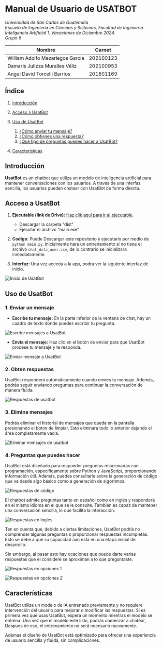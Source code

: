 # Manual de Usuario de USATBOT

*Universidad de San Carlos de Guatemala*  
*Escuela de Ingeniería en Ciencias y Sistemas, Facultad de Ingenieria*  
*Inteligencia Artificial 1, Vacaciones de Diciembre 2024.*  
*Grupo 6*  

| Nombre | Carnet |
| -------- | -------- |
| William Adolfo Mazariegos García    | 202100123     |
| Damaris Julizza Muralles Véliz     | 202100953  |
| Angel David Torcelli Barrios  | 201801169    |


## Índice
1. [Introducción](#introducción)
2. [Acceso a UsatBot](#acceso-a-usatbot)
3. [Uso de UsatBot](#uso-de-usatbot)
    1. [¿Cómo enviar tu mensaje?](#1-enviar-un-mensaje)
    2. [¿Cómo obtienes una respuesta?](#2-obten-respuestas)
    3. [¿Qué tipo de preguntas puedes hacer a UsatBot?](#3-preguntas-que-puedes-hacer)

4. [Características](#características)


## Introducción

**UsatBot** es un chatbot que utiliza un modelo de inteligencia artificial para mantener conversaciones con los usuarios.  A través de una interfaz sencilla, los usuarios pueden chatear con UsatBot de forma directa.

## Acceso a UsatBot

1. **Ejecutable  (link de Drive):** [Haz clik aquí para ir al ejecutable](https://drive.google.com/drive/folders/1i77RY_qpONn35GZPGm6av4mXL8Mq6BkU?usp=sharing).

    - Descargar la carpeta "dist"
    - Ejecutar el archivo "main.exe"

2. **Codigo:** Puede Descargar este repositorio y ejecutarlo por medio de `python main.py`. Inicialmente hara un entrenamiento si no tiene el archivo `chat_data_user.csv`, de lo contrario se inicializara inmediatamente.

3. **Interfaz:** Una vez acceda a la app, podrá ver la siguiente interfaz de inicio.

![Inicio de UsatBot](../images/interfaz_inicial.png)


## Uso de UsatBot

### 1. Enviar un mensaje

- **Escribe tu mensaje:** En la parte inferior de la ventana de chat, hay un cuadro de texto donde puedes escribir tu pregunta.


![Escribe mensajes a UsatBot](../images/interfaz_mensaje.png)

- **Envía el mensaje:** Haz clic en el botón de enviar para que UsatBot procese tu mensaje y te responda.


![Enviar mensaje a UsatBot](../images/interfaz_envio.png)

### 2. Obten respuestas

UsatBot responderá automáticamente cuando envies tu mensaje. Además, podrás seguir enviando preguntas para continuar la conversación de manera fluida.

![Respuestas de usatbot](../images/chatmensajes.png)

### 3. Elimina mensajes

Podrás eliminar el historial de mensajes que queda en la pantalla presionando el boton de limpiar. Esto eliminara todo lo anterior dejando el área completamente vacia.

![Eliminar mensajes de usatbot](../images/interfaz_limpiar.png)

### 4. Preguntas que puedes hacer

UsatBot está diseñado para responder preguntas relacionadas con programación, específicamente sobre Python y JavaScript, proporcionando información útil. Además, puedes consultarle sobre la generación de código que va desde algo básico como a generación de algoritmos.


![Respuestas de código](../images/codigo.png)

El chatbot admite preguntas tanto en español como en inglés y responderá en el mismo idioma en el que se le consulte. También es capaz de mantener una conversación sencilla, lo que facilita la interacción.

![Respuestas en Ingles](../images/ingles.png)

Ten en cuenta que, debido a ciertas limitaciones, UsatBot podría no comprender algunas preguntas o proporcionar respuestas incompletas. Esto se debe a que su capacidad aún está en una etapa inicial de desarrollo.

Sin embargo, al pasar esto hay ocaciones que puede darte varias respuestas que el considere se aproximan a lo que preguntaste.

![Respuestas en opciones 1](../images/opciones1.png)

![Respuestas en opciones 2](../images/opciones2.png)

## Características

UsatBot utiliza un modelo de IA entrenado previamente y no requiere intervención del usuario para mejorar o modificar las respuestas. Si es primera vez que  usas UsatBot, espera un momento mientras el modelo se entrena. Una vez que el modelo esté listo, podrás comenzar a chatear, Despues de eso, el entrenamiento no será necesario nuevamente.

Ademas el diseño de UsatBot está optimizado para ofrecer una experiencia de usuario sencilla y fluida, sin complicaciones.

